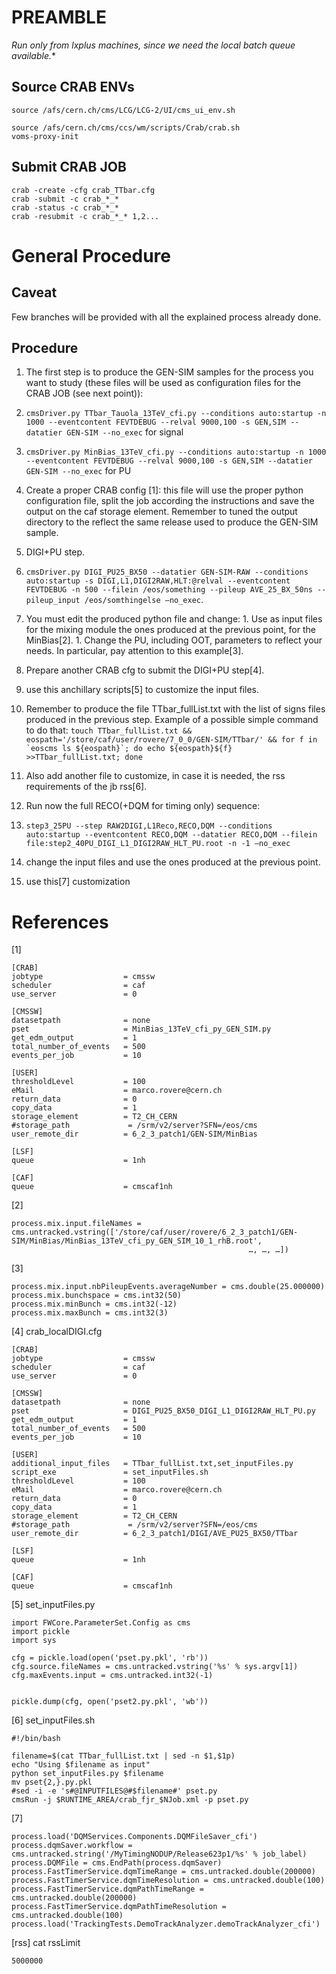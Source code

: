 PREAMBLE
========

**Run only from lxplus* machines, since we need the local batch queue available.**


Source CRAB ENVs
----------------

```
source /afs/cern.ch/cms/LCG/LCG-2/UI/cms_ui_env.sh

source /afs/cern.ch/cms/ccs/wm/scripts/Crab/crab.sh
voms-proxy-init
```

Submit CRAB JOB
---------------
```
crab -create -cfg crab_TTbar.cfg
crab -submit -c crab_*_*
crab -status -c crab_*_*
crab -resubmit -c crab_*_* 1,2...
```


General Procedure
=================

Caveat
------

Few branches will be provided with all the explained process already
done.

Procedure
---------

1. The first step is to produce the GEN-SIM samples for the process
you want to study (these files will be used as configuration files for
the CRAB JOB (see next point)):

  1. `cmsDriver.py TTbar_Tauola_13TeV_cfi.py --conditions auto:startup -n 1000 --eventcontent FEVTDEBUG --relval 9000,100 -s GEN,SIM --datatier GEN-SIM --no_exec` for signal
  1. `cmsDriver.py MinBias_13TeV_cfi.py --conditions auto:startup -n 1000 --eventcontent FEVTDEBUG --relval 9000,100 -s GEN,SIM --datatier GEN-SIM --no_exec` for PU

1. Create a proper CRAB config [1]: this file will use the proper
python configuration file, split the job according the instructions
and save the output on the caf storage element. Remember to tuned the
output directory to the reflect the same release used to produce the
GEN-SIM sample.

1. DIGI+PU step.
  1. `cmsDriver.py DIGI_PU25_BX50 --datatier GEN-SIM-RAW --conditions auto:startup -s DIGI,L1,DIGI2RAW,HLT:@relval --eventcontent FEVTDEBUG -n 500 --filein /eos/something --pileup AVE_25_BX_50ns --pileup_input /eos/somthingelse —no_exec`.
  1. You must edit the produced python file and change:
    1. Use as input files for the mixing module the ones produced at
    the previous point, for the MinBias[2].
    1. Change the PU, including OOT, parameters to reflect your
    needs. In particular, pay attention to this example[3].
1. Prepare another CRAB cfg to submit the DIGI+PU step[4].

1. use this anchillary scripts[5] to customize the input files.

1. Remember to produce the file TTbar_fullList.txt with the list of
   signs files produced in the previous step. Example of a possible
   simple command to do that:
   ```touch TTbar_fullList.txt && eospath='/store/caf/user/rovere/7_0_0/GEN-SIM/TTbar/' && for f in `eoscms ls ${eospath}`; do echo ${eospath}${f} >>TTbar_fullList.txt; done```

1. Also add another file to customize, in case it is needed, the rss
   requirements of the jb rss[6].

1. Run now the full RECO(+DQM for timing only) sequence:
  1. `step3_25PU --step RAW2DIGI,L1Reco,RECO,DQM --conditions auto:startup --eventcontent RECO,DQM --datatier RECO,DQM --filein file:step2_40PU_DIGI_L1_DIGI2RAW_HLT_PU.root -n -1 —no_exec`
  1. change the input files and use the ones produced at the previous point.
  1. use this[7] customization





# References

[1]
```
[CRAB]
jobtype                  = cmssw
scheduler                = caf
use_server               = 0

[CMSSW]
datasetpath              = none
pset                     = MinBias_13TeV_cfi_py_GEN_SIM.py
get_edm_output           = 1
total_number_of_events   = 500
events_per_job           = 10

[USER]
thresholdLevel           = 100
eMail                    = marco.rovere@cern.ch
return_data              = 0
copy_data                = 1
storage_element          = T2_CH_CERN
#storage_path             = /srm/v2/server?SFN=/eos/cms
user_remote_dir          = 6_2_3_patch1/GEN-SIM/MinBias

[LSF]
queue                    = 1nh

[CAF]
queue                    = cmscaf1nh
```

[2]
```
process.mix.input.fileNames = cms.untracked.vstring(['/store/caf/user/rovere/6_2_3_patch1/GEN-SIM/MinBias/MinBias_13TeV_cfi_py_GEN_SIM_10_1_rhB.root',
                                                     …, …, …])
```

[3]
```
process.mix.input.nbPileupEvents.averageNumber = cms.double(25.000000)
process.mix.bunchspace = cms.int32(50)
process.mix.minBunch = cms.int32(-12)
process.mix.maxBunch = cms.int32(3)
```


[4] crab_localDIGI.cfg
```
[CRAB]
jobtype                  = cmssw
scheduler                = caf
use_server               = 0

[CMSSW]
datasetpath              = none
pset                     = DIGI_PU25_BX50_DIGI_L1_DIGI2RAW_HLT_PU.py
get_edm_output           = 1
total_number_of_events   = 500
events_per_job           = 10

[USER]
additional_input_files   = TTbar_fullList.txt,set_inputFiles.py
script_exe               = set_inputFiles.sh
thresholdLevel           = 100
eMail                    = marco.rovere@cern.ch
return_data              = 0
copy_data                = 1
storage_element          = T2_CH_CERN
#storage_path             = /srm/v2/server?SFN=/eos/cms
user_remote_dir          = 6_2_3_patch1/DIGI/AVE_PU25_BX50/TTbar

[LSF]
queue                    = 1nh

[CAF]
queue                    = cmscaf1nh
```


[5] set_inputFiles.py
```
import FWCore.ParameterSet.Config as cms
import pickle
import sys

cfg = pickle.load(open('pset.py.pkl', 'rb'))
cfg.source.fileNames = cms.untracked.vstring('%s' % sys.argv[1])
cfg.maxEvents.input = cms.untracked.int32(-1)


pickle.dump(cfg, open('pset2.py.pkl', 'wb'))
```


[6] set_inputFiles.sh
```
#!/bin/bash

filename=$(cat TTbar_fullList.txt | sed -n $1,$1p)
echo "Using $filename as input"
python set_inputFiles.py $filename
mv pset{2,}.py.pkl
#sed -i -e 's#@INPUTFILES@#$filename#' pset.py
cmsRun -j $RUNTIME_AREA/crab_fjr_$NJob.xml -p pset.py
```

[7]
```
process.load('DQMServices.Components.DQMFileSaver_cfi')
process.dqmSaver.workflow = cms.untracked.string('/MyTimingNODUP/Release623p1/%s' % job_label)
process.DQMFile = cms.EndPath(process.dqmSaver)
process.FastTimerService.dqmTimeRange = cms.untracked.double(200000)
process.FastTimerService.dqmTimeResolution = cms.untracked.double(100)
process.FastTimerService.dqmPathTimeRange = cms.untracked.double(200000)
process.FastTimerService.dqmPathTimeResolution = cms.untracked.double(100)
process.load('TrackingTests.DemoTrackAnalyzer.demoTrackAnalyzer_cfi')
```

[rss]
cat rssLimit
```
5000000
```

